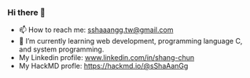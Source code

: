 ### Hi there 👋
- 📫 How to reach me: sshaaangg.tw@gmail.com
- 🌱 I’m currently learning web development, programming language C, and system programming.
- My Linkedin profile: www.linkedin.com/in/shang-chun
- My HackMD profle: https://hackmd.io/@sShaAanGg
<!--
**sShaAanGg/sShaAanGg** is a ✨ _special_ ✨ repository because its `README.md` (this file) appears on your GitHub profile.

Here are some ideas to get you started:

- 🔭 I’m currently working on ...
- 🌱 I’m currently learning ...
- 👯 I’m looking to collaborate on ...
- 🤔 I’m looking for help with ...
- 💬 Ask me about ...
- 📫 How to reach me: ...
- 😄 Pronouns: ...
- ⚡ Fun fact: ...
-->
